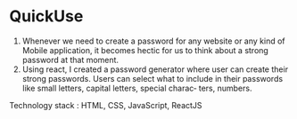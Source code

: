 # QuickUse
1) Whenever we need to create a password for any website or any kind of Mobile application, it becomes hectic for us to think about a strong password at that moment.</br>
2) Using react, I created a password generator where user can create their strong passwords. Users can select what to include in their passwords like small letters, capital letters, special charac‑
ters, numbers.

Technology stack : HTML, CSS, JavaScript, ReactJS
